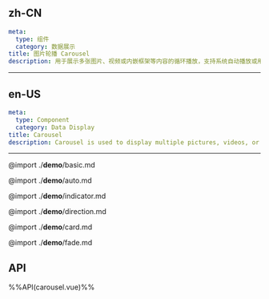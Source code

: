 ## zh-CN
```yaml
meta:
  type: 组件
  category: 数据展示
title: 图片轮播 Carousel
description: 用于展示多张图片、视频或内嵌框架等内容的循环播放，支持系统自动播放或用户手动切换。
```
---
## en-US
```yaml
meta:
  type: Component
  category: Data Display
title: Carousel
description: Carousel is used to display multiple pictures, videos, or embedded frames and other content in a loop, and supports automatic playback or manual switching by the user.
```
---

@import ./__demo__/basic.md

@import ./__demo__/auto.md

@import ./__demo__/indicator.md

@import ./__demo__/direction.md

@import ./__demo__/card.md

@import ./__demo__/fade.md

## API

%%API(carousel.vue)%%
